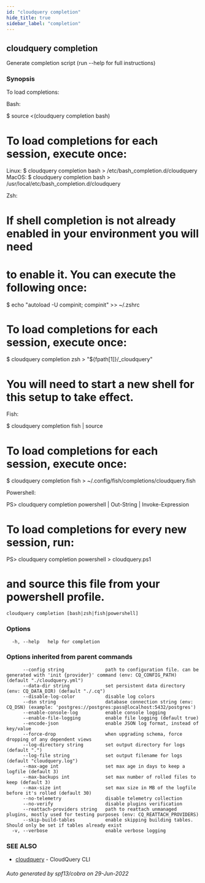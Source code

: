 ```yaml
---
id: "cloudquery completion"
hide_title: true
sidebar_label: "completion"
---
```

## cloudquery completion

Generate completion script (run --help for full instructions)

### Synopsis

To load completions:

Bash:

$ source <(cloudquery completion bash)

# To load completions for each session, execute once:
Linux:
  $ cloudquery completion bash > /etc/bash_completion.d/cloudquery
MacOS:
  $ cloudquery completion bash > /usr/local/etc/bash_completion.d/cloudquery

Zsh:

# If shell completion is not already enabled in your environment you will need
# to enable it.  You can execute the following once:

$ echo "autoload -U compinit; compinit" >> ~/.zshrc

# To load completions for each session, execute once:
$ cloudquery completion zsh > "${fpath[1]}/_cloudquery"

# You will need to start a new shell for this setup to take effect.

Fish:

$ cloudquery completion fish | source

# To load completions for each session, execute once:
$ cloudquery completion fish > ~/.config/fish/completions/cloudquery.fish

Powershell:

PS> cloudquery completion powershell | Out-String | Invoke-Expression

# To load completions for every new session, run:
PS> cloudquery completion powershell > cloudquery.ps1
# and source this file from your powershell profile.


```
cloudquery completion [bash|zsh|fish|powershell]
```

### Options

```
  -h, --help   help for completion
```

### Options inherited from parent commands

```
      --config string               path to configuration file. can be generated with 'init {provider}' command (env: CQ_CONFIG_PATH) (default "./cloudquery.yml")
      --data-dir string             set persistent data directory (env: CQ_DATA_DIR) (default "./.cq")
      --disable-log-color           disable log colors
      --dsn string                  database connection string (env: CQ_DSN) (example: 'postgres://postgres:pass@localhost:5432/postgres')
      --enable-console-log          enable console logging
      --enable-file-logging         enable file logging (default true)
      --encode-json                 enable JSON log format, instead of key/value
      --force-drop                  when upgrading schema, force dropping of any dependent views
      --log-directory string        set output directory for logs (default ".")
      --log-file string             set output filename for logs (default "cloudquery.log")
      --max-age int                 set max age in days to keep a logfile (default 3)
      --max-backups int             set max number of rolled files to keep (default 3)
      --max-size int                set max size in MB of the logfile before it's rolled (default 30)
      --no-telemetry                disable telemetry collection
      --no-verify                   disable plugins verification
      --reattach-providers string   path to reattach unmanaged plugins, mostly used for testing purposes (env: CQ_REATTACH_PROVIDERS)
      --skip-build-tables           enable skipping building tables. Should only be set if tables already exist
  -v, --verbose                     enable verbose logging
```

### SEE ALSO

* [cloudquery](cloudquery.md)	 - CloudQuery CLI

###### Auto generated by spf13/cobra on 29-Jun-2022
